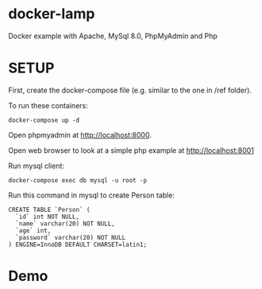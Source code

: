 # docker-lamp

Docker example with Apache, MySql 8.0, PhpMyAdmin and Php

# SETUP

First, create the docker-compose file (e.g. similar to the one in /ref folder).

To run these containers:

```
docker-compose up -d
```

Open phpmyadmin at [http://localhost:8000](http://localhost:8000).

Open web browser to look at a simple php example at [http://localhost:8001](http://localhost:8001)

Run mysql client:

`docker-compose exec db mysql -u root -p` 

Run this command in mysql to create Person table:
```
CREATE TABLE `Person` (
  `id` int NOT NULL,
  `name` varchar(20) NOT NULL,
  `age` int,
  `password` varchar(20) NOT NULL
) ENGINE=InnoDB DEFAULT CHARSET=latin1;
```

# Demo
